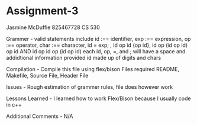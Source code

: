 # Assignment-3

Jasmine McDuffie 825467728 CS 530

Grammer - valid statements include
id :== identifier, exp :== expression, op :== operator, char :== character, 
id = exp; , id op id {op id}, id op (id op id) op id AND id op id op (id op id)
each id, op, =, and ; will have a space and addidtional information provided
id made up of digits and chars

Compilation - Compile this file using flex/bison
Files required README, Makefile, Source File, Header File

Issues - Rough estimation of grammer rules, file does however work 

Lessons Learned - I learned how to work Flex/Bison because I usually code in c++

Additional Comments - N/A





